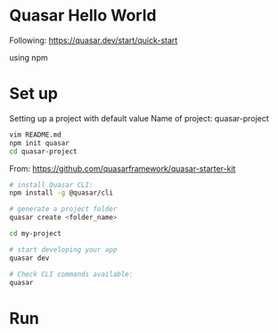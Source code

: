 # Quasar Hello World

Following: https://quasar.dev/start/quick-start

using npm 

# Set up

Setting up a project with default value
Name of project: quasar-project 


```bash
vim README.md
npm init quasar
cd quasar-project
```

From: https://github.com/quasarframework/quasar-starter-kit 

```bash
# install Quasar CLI:
npm install -g @quasar/cli

# generate a project folder
quasar create <folder_name>

cd my-project

# start developing your app
quasar dev

# Check CLI commands available:
quasar
```

# Run
